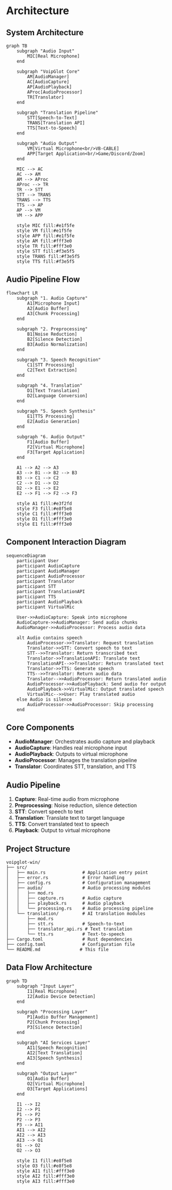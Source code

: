 # Architecture

## System Architecture

```mermaid
graph TB
    subgraph "Audio Input"
        MIC[Real Microphone]
    end
    
    subgraph "VoipGlot Core"
        AM[AudioManager]
        AC[AudioCapture]
        AP[AudioPlayback]
        AProc[AudioProcessor]
        TR[Translator]
    end
    
    subgraph "Translation Pipeline"
        STT[Speech-to-Text]
        TRANS[Translation API]
        TTS[Text-to-Speech]
    end
    
    subgraph "Audio Output"
        VM[Virtual Microphone<br/>VB-CABLE]
        APP[Target Application<br/>Game/Discord/Zoom]
    end
    
    MIC --> AC
    AC --> AM
    AM --> AProc
    AProc --> TR
    TR --> STT
    STT --> TRANS
    TRANS --> TTS
    TTS --> AP
    AP --> VM
    VM --> APP
    
    style MIC fill:#e1f5fe
    style VM fill:#e1f5fe
    style APP fill:#e1f5fe
    style AM fill:#fff3e0
    style TR fill:#fff3e0
    style STT fill:#f3e5f5
    style TRANS fill:#f3e5f5
    style TTS fill:#f3e5f5
```

## Audio Pipeline Flow

```mermaid
flowchart LR
    subgraph "1. Audio Capture"
        A1[Microphone Input]
        A2[Audio Buffer]
        A3[Chunk Processing]
    end
    
    subgraph "2. Preprocessing"
        B1[Noise Reduction]
        B2[Silence Detection]
        B3[Audio Normalization]
    end
    
    subgraph "3. Speech Recognition"
        C1[STT Processing]
        C2[Text Extraction]
    end
    
    subgraph "4. Translation"
        D1[Text Translation]
        D2[Language Conversion]
    end
    
    subgraph "5. Speech Synthesis"
        E1[TTS Processing]
        E2[Audio Generation]
    end
    
    subgraph "6. Audio Output"
        F1[Audio Buffer]
        F2[Virtual Microphone]
        F3[Target Application]
    end
    
    A1 --> A2 --> A3
    A3 --> B1 --> B2 --> B3
    B3 --> C1 --> C2
    C2 --> D1 --> D2
    D2 --> E1 --> E2
    E2 --> F1 --> F2 --> F3
    
    style A1 fill:#e3f2fd
    style F3 fill:#e8f5e8
    style C1 fill:#fff3e0
    style D1 fill:#fff3e0
    style E1 fill:#fff3e0
```

## Component Interaction Diagram

```mermaid
sequenceDiagram
    participant User
    participant AudioCapture
    participant AudioManager
    participant AudioProcessor
    participant Translator
    participant STT
    participant TranslationAPI
    participant TTS
    participant AudioPlayback
    participant VirtualMic
    
    User->>AudioCapture: Speak into microphone
    AudioCapture->>AudioManager: Send audio chunks
    AudioManager->>AudioProcessor: Process audio data
    
    alt Audio contains speech
        AudioProcessor->>Translator: Request translation
        Translator->>STT: Convert speech to text
        STT-->>Translator: Return transcribed text
        Translator->>TranslationAPI: Translate text
        TranslationAPI-->>Translator: Return translated text
        Translator->>TTS: Generate speech
        TTS-->>Translator: Return audio data
        Translator-->>AudioProcessor: Return translated audio
        AudioProcessor->>AudioPlayback: Send audio for output
        AudioPlayback->>VirtualMic: Output translated speech
        VirtualMic-->>User: Play translated audio
    else Audio is silence
        AudioProcessor->>AudioProcessor: Skip processing
    end
```

## Core Components
- **AudioManager**: Orchestrates audio capture and playback
- **AudioCapture**: Handles real microphone input
- **AudioPlayback**: Outputs to virtual microphone
- **AudioProcessor**: Manages the translation pipeline
- **Translator**: Coordinates STT, translation, and TTS

## Audio Pipeline
1. **Capture**: Real-time audio from microphone
2. **Preprocessing**: Noise reduction, silence detection
3. **STT**: Convert speech to text
4. **Translation**: Translate text to target language
5. **TTS**: Convert translated text to speech
6. **Playback**: Output to virtual microphone

## Project Structure
```
voipglot-win/
├── src/
│   ├── main.rs              # Application entry point
│   ├── error.rs             # Error handling
│   ├── config.rs            # Configuration management
│   ├── audio/               # Audio processing modules
│   │   ├── mod.rs
│   │   ├── capture.rs       # Audio capture
│   │   ├── playback.rs      # Audio playback
│   │   └── processing.rs    # Audio processing pipeline
│   └── translation/         # AI translation modules
│       ├── mod.rs
│       ├── stt.rs           # Speech-to-text
│       ├── translator_api.rs # Text translation
│       └── tts.rs           # Text-to-speech
├── Cargo.toml               # Rust dependencies
├── config.toml              # Configuration file
└── README.md               # This file
```

## Data Flow Architecture

```mermaid
graph TD
    subgraph "Input Layer"
        I1[Real Microphone]
        I2[Audio Device Detection]
    end
    
    subgraph "Processing Layer"
        P1[Audio Buffer Management]
        P2[Chunk Processing]
        P3[Silence Detection]
    end
    
    subgraph "AI Services Layer"
        AI1[Speech Recognition]
        AI2[Text Translation]
        AI3[Speech Synthesis]
    end
    
    subgraph "Output Layer"
        O1[Audio Buffer]
        O2[Virtual Microphone]
        O3[Target Applications]
    end
    
    I1 --> I2
    I2 --> P1
    P1 --> P2
    P2 --> P3
    P3 --> AI1
    AI1 --> AI2
    AI2 --> AI3
    AI3 --> O1
    O1 --> O2
    O2 --> O3
    
    style I1 fill:#e8f5e8
    style O3 fill:#e8f5e8
    style AI1 fill:#fff3e0
    style AI2 fill:#fff3e0
    style AI3 fill:#fff3e0
``` 